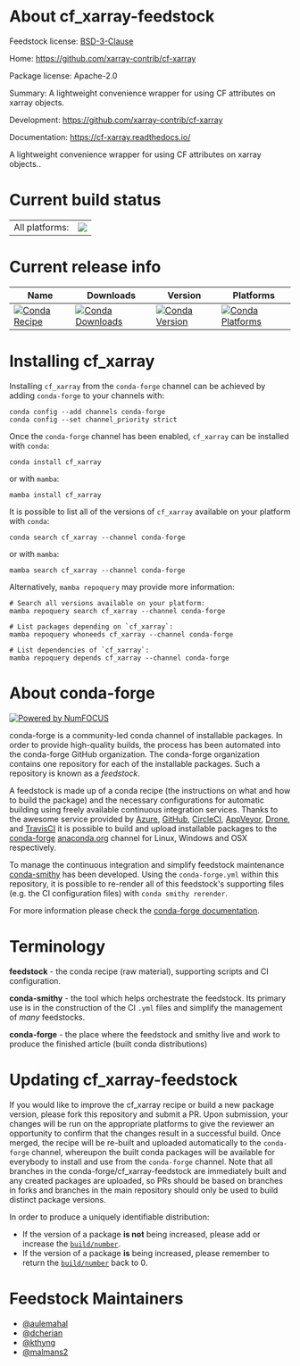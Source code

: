 About cf_xarray-feedstock
=========================

Feedstock license: [BSD-3-Clause](https://github.com/conda-forge/cf_xarray-feedstock/blob/main/LICENSE.txt)

Home: https://github.com/xarray-contrib/cf-xarray

Package license: Apache-2.0

Summary: A lightweight convenience wrapper for using CF attributes on xarray objects.

Development: https://github.com/xarray-contrib/cf-xarray

Documentation: https://cf-xarray.readthedocs.io/

A lightweight convenience wrapper for using CF attributes on xarray objects..


Current build status
====================


<table><tr><td>All platforms:</td>
    <td>
      <a href="https://dev.azure.com/conda-forge/feedstock-builds/_build/latest?definitionId=10377&branchName=main">
        <img src="https://dev.azure.com/conda-forge/feedstock-builds/_apis/build/status/cf_xarray-feedstock?branchName=main">
      </a>
    </td>
  </tr>
</table>

Current release info
====================

| Name | Downloads | Version | Platforms |
| --- | --- | --- | --- |
| [![Conda Recipe](https://img.shields.io/badge/recipe-cf_xarray-green.svg)](https://anaconda.org/conda-forge/cf_xarray) | [![Conda Downloads](https://img.shields.io/conda/dn/conda-forge/cf_xarray.svg)](https://anaconda.org/conda-forge/cf_xarray) | [![Conda Version](https://img.shields.io/conda/vn/conda-forge/cf_xarray.svg)](https://anaconda.org/conda-forge/cf_xarray) | [![Conda Platforms](https://img.shields.io/conda/pn/conda-forge/cf_xarray.svg)](https://anaconda.org/conda-forge/cf_xarray) |

Installing cf_xarray
====================

Installing `cf_xarray` from the `conda-forge` channel can be achieved by adding `conda-forge` to your channels with:

```
conda config --add channels conda-forge
conda config --set channel_priority strict
```

Once the `conda-forge` channel has been enabled, `cf_xarray` can be installed with `conda`:

```
conda install cf_xarray
```

or with `mamba`:

```
mamba install cf_xarray
```

It is possible to list all of the versions of `cf_xarray` available on your platform with `conda`:

```
conda search cf_xarray --channel conda-forge
```

or with `mamba`:

```
mamba search cf_xarray --channel conda-forge
```

Alternatively, `mamba repoquery` may provide more information:

```
# Search all versions available on your platform:
mamba repoquery search cf_xarray --channel conda-forge

# List packages depending on `cf_xarray`:
mamba repoquery whoneeds cf_xarray --channel conda-forge

# List dependencies of `cf_xarray`:
mamba repoquery depends cf_xarray --channel conda-forge
```


About conda-forge
=================

[![Powered by
NumFOCUS](https://img.shields.io/badge/powered%20by-NumFOCUS-orange.svg?style=flat&colorA=E1523D&colorB=007D8A)](https://numfocus.org)

conda-forge is a community-led conda channel of installable packages.
In order to provide high-quality builds, the process has been automated into the
conda-forge GitHub organization. The conda-forge organization contains one repository
for each of the installable packages. Such a repository is known as a *feedstock*.

A feedstock is made up of a conda recipe (the instructions on what and how to build
the package) and the necessary configurations for automatic building using freely
available continuous integration services. Thanks to the awesome service provided by
[Azure](https://azure.microsoft.com/en-us/services/devops/), [GitHub](https://github.com/),
[CircleCI](https://circleci.com/), [AppVeyor](https://www.appveyor.com/),
[Drone](https://cloud.drone.io/welcome), and [TravisCI](https://travis-ci.com/)
it is possible to build and upload installable packages to the
[conda-forge](https://anaconda.org/conda-forge) [anaconda.org](https://anaconda.org/)
channel for Linux, Windows and OSX respectively.

To manage the continuous integration and simplify feedstock maintenance
[conda-smithy](https://github.com/conda-forge/conda-smithy) has been developed.
Using the ``conda-forge.yml`` within this repository, it is possible to re-render all of
this feedstock's supporting files (e.g. the CI configuration files) with ``conda smithy rerender``.

For more information please check the [conda-forge documentation](https://conda-forge.org/docs/).

Terminology
===========

**feedstock** - the conda recipe (raw material), supporting scripts and CI configuration.

**conda-smithy** - the tool which helps orchestrate the feedstock.
                   Its primary use is in the construction of the CI ``.yml`` files
                   and simplify the management of *many* feedstocks.

**conda-forge** - the place where the feedstock and smithy live and work to
                  produce the finished article (built conda distributions)


Updating cf_xarray-feedstock
============================

If you would like to improve the cf_xarray recipe or build a new
package version, please fork this repository and submit a PR. Upon submission,
your changes will be run on the appropriate platforms to give the reviewer an
opportunity to confirm that the changes result in a successful build. Once
merged, the recipe will be re-built and uploaded automatically to the
`conda-forge` channel, whereupon the built conda packages will be available for
everybody to install and use from the `conda-forge` channel.
Note that all branches in the conda-forge/cf_xarray-feedstock are
immediately built and any created packages are uploaded, so PRs should be based
on branches in forks and branches in the main repository should only be used to
build distinct package versions.

In order to produce a uniquely identifiable distribution:
 * If the version of a package **is not** being increased, please add or increase
   the [``build/number``](https://docs.conda.io/projects/conda-build/en/latest/resources/define-metadata.html#build-number-and-string).
 * If the version of a package **is** being increased, please remember to return
   the [``build/number``](https://docs.conda.io/projects/conda-build/en/latest/resources/define-metadata.html#build-number-and-string)
   back to 0.

Feedstock Maintainers
=====================

* [@aulemahal](https://github.com/aulemahal/)
* [@dcherian](https://github.com/dcherian/)
* [@kthyng](https://github.com/kthyng/)
* [@malmans2](https://github.com/malmans2/)


<!-- dummy commit to enable rerendering -->

